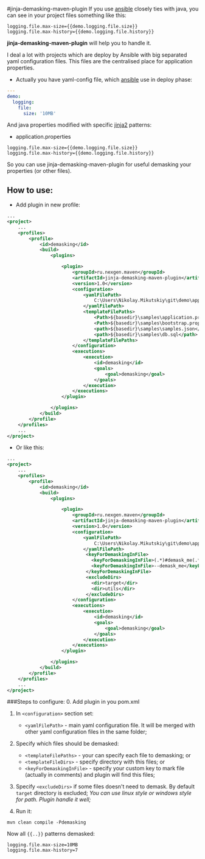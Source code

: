 #jinja-demasking-maven-plugin
If you use [ansible](https://docs.ansible.com) closely ties with java, you can see in your project files something like this:
```
logging.file.max-size={{demo.logging.file.size}}
logging.file.max-history={{demo.logging.file.history}}
```
**jinja-demasking-maven-plugin** will help you to handle it.

I deal a lot with projects which are deploy by Ansible with big separated yaml configuration files. 
This files are the centralised place for application properties.
* Actually you have yaml-config file, which [ansible](https://docs.ansible.com) use in deploy phase:
```yaml
---
demo:
  logging:
    file:
      size: '10MB'
```
And java properties modified with specific [jinja2](https://jinja.palletsprojects.com/en/2.11.x/) patterns:
* application.properties
```properties
logging.file.max-size={{demo.logging.file.size}}
logging.file.max-history={{demo.logging.file.history}}
```

So you can use jinja-demasking-maven-plugin for useful demasking your properties (or other files).

## How to use:

* Add plugin in new profile:
```xml
...
<project>
    ...
    <profiles>
        <profile>
            <id>demasking</id>
            <build>
                <plugins>

                    <plugin>
                        <groupId>ru.nexgen.maven</groupId>
                        <artifactId>jinja-demasking-maven-plugin</artifactId>
                        <version>1.0</version>
                        <configuration>
                            <yamlFilePath>
                                C:\Users\Nikolay.Mikutskiy\git\demo\app-install\inventory\localhost\group_vars\demo.yml
                            </yamlFilePath>
                            <templateFilePaths>
                                <Path>${basedir}\samples\application.properties</Path>
                                <Path>${basedir}\samples\bootstrap.properties</Path>
                                <path>${basedir}\samples\samples.json</path>
                                <path>${basedir}\samples\db.sql</path>
                            </templateFilePaths>
                        </configuration>
                        <executions>
                            <execution>
                                <id>demasking</id>
                                <goals>
                                    <goal>demasking</goal>
                                </goals>
                            </execution>
                        </executions>
                    </plugin>

                </plugins>
            </build>
        </profile>
    </profiles>
    ...
</project>
```
* Or like this:
```xml
...
<project>
    ...
    <profiles>
        <profile>
            <id>demasking</id>
            <build>
                <plugins>

                    <plugin>
                        <groupId>ru.nexgen.maven</groupId>
                        <artifactId>jinja-demasking-maven-plugin</artifactId>
                        <version>1.0</version>
                        <configuration>
                            <yamlFilePath>
                                C:\Users\Nikolay.Mikutskiy\git\demo\app-install\inventory\localhost\group_vars\demo.yml
                            </yamlFilePath>
                             <keyForDemaskingInFile>
                               <keyForDemaskingInFile>(.*)#demask_me(.*)</keyForDemaskingInFile>
                               <keyForDemaskingInFile>--demask_me</keyForDemaskingInFile>
                             </keyForDemaskingInFile>
                             <excludeDirs>
                               <dir>target</dir>
                               <dir>utils</dir>
                             </excludeDirs>
                        </configuration>
                        <executions>
                            <execution>
                                <id>demasking</id>
                                <goals>
                                    <goal>demasking</goal>
                                </goals>
                            </execution>
                        </executions>
                    </plugin>

                </plugins>
            </build>
        </profile>
    </profiles>
    ...
</project>
```

###Steps to configure:
0. Add plugin in you pom.xml
1. In `<configuration>` section set:
    - `<yamlFilePath>` - main yaml configuration file. It will be merged with other yaml configuration files in the same folder;
2. Specify which files should be demasked:
    - `<templateFilePaths>` - your can specify each file to demasking;
    or
    - `<templateFileDirs>` - specify directory with this files;
    or
    - `<keyForDemaskingInFile>` - specify your custom key to mark file (actually in comments) and plugin will find this files;
3. Specify `<excludeDirs>` if some files doesn't need to demask. By default `target` directory is excluded;
*You can use linux style or windows style for path. Plugin handle it well;*

4. Run it:
```
mvn clean compile -Pdemasking
```

Now all `{{..}}` patterns demasked:
```properties
logging.file.max-size=10MB
logging.file.max-history=7
```
